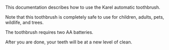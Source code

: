 This documentation describes how to use the Karel automatic toothbrush.

Note that this toothbrush is completely safe to use for children, adults, pets, wildlife, and trees.

The toothbrush requires two AA batteries.

After you are done, your teeth will be at a new level of clean.
